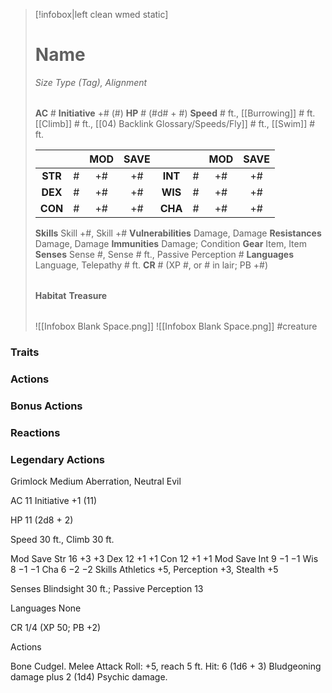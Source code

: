 > [!infobox|left clean wmed static]
> # Name
> *Size Type (Tag), Alignment*
> 
> | |
> | - |
> **AC** # **Initiative** +# (#)
> **HP** # (#d# + #)
> **Speed** # ft., [[Burrowing]] # ft. [[Climb]] # ft., [[04) Backlink Glossary/Speeds/Fly]] # ft., [[Swim]] # ft.
> 
> | | | MOD | SAVE | | | MOD | SAVE |
> | :-: | :-: | :-: | :-: | :-: | :-: | :-: | :-: |
> | **STR** | # | +# | +# | **INT** | # | +# | +# | 
> | **DEX** | # | +# | +# | **WIS** | # | +# | +# |
> | **CON** | # | +# | +# | **CHA** | # | +# | +# |
> **Skills** Skill +#, Skill +#
> **Vulnerabilities** Damage, Damage
> **Resistances** Damage, Damage
> **Immunities** Damage; Condition
> **Gear** Item, Item
> **Senses** Sense #, Sense # ft., Passive Perception #
> **Languages** Language, Telepathy # ft.
> **CR** # (XP #, or # in lair; PB +#)
>
> | |
> | - |
> **Habitat**
> **Treasure**
> 
> | |
> | - |
> ![[Infobox Blank Space.png]]
> ![[Infobox Blank Space.png]]
> #creature 


### Traits
### Actions
### Bonus Actions
### Reactions
### Legendary Actions
Grimlock
Medium Aberration, Neutral Evil

AC 11 Initiative +1 (11)

HP 11 (2d8 + 2)

Speed 30 ft., Climb 30 ft.

Mod	Save
Str	16	+3	+3
Dex	12	+1	+1
Con	12	+1	+1
Mod	Save
Int	9	−1	−1
Wis	8	−1	−1
Cha	6	−2	−2
Skills Athletics +5, Perception +3, Stealth +5

Senses Blindsight 30 ft.; Passive Perception 13

Languages None

CR 1/4 (XP 50; PB +2)

Actions

Bone Cudgel. Melee Attack Roll: +5, reach 5 ft. Hit: 6 (1d6 + 3) Bludgeoning damage plus 2 (1d4) Psychic damage.